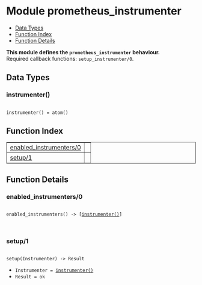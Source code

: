

# Module prometheus_instrumenter #
* [Data Types](#types)
* [Function Index](#index)
* [Function Details](#functions)

__This module defines the `prometheus_instrumenter` behaviour.__<br /> Required callback functions: `setup_instrumenter/0`.

<a name="types"></a>

## Data Types ##




### <a name="type-instrumenter">instrumenter()</a> ###


<pre><code>
instrumenter() = atom()
</code></pre>

<a name="index"></a>

## Function Index ##


<table width="100%" border="1" cellspacing="0" cellpadding="2" summary="function index"><tr><td valign="top"><a href="#enabled_instrumenters-0">enabled_instrumenters/0</a></td><td></td></tr><tr><td valign="top"><a href="#setup-1">setup/1</a></td><td></td></tr></table>


<a name="functions"></a>

## Function Details ##

<a name="enabled_instrumenters-0"></a>

### enabled_instrumenters/0 ###

<pre><code>
enabled_instrumenters() -&gt; [<a href="#type-instrumenter">instrumenter()</a>]
</code></pre>
<br />

<a name="setup-1"></a>

### setup/1 ###

<pre><code>
setup(Instrumenter) -&gt; Result
</code></pre>

<ul class="definitions"><li><code>Instrumenter = <a href="#type-instrumenter">instrumenter()</a></code></li><li><code>Result = ok</code></li></ul>

